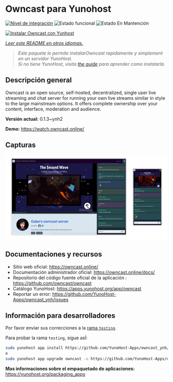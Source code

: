 <!--
Este archivo README esta generado automaticamente<https://github.com/YunoHost/apps/tree/master/tools/readme_generator>
No se debe editar a mano.
-->

# Owncast para Yunohost

[![Nivel de integración](https://dash.yunohost.org/integration/owncast.svg)](https://ci-apps.yunohost.org/ci/apps/owncast/) ![Estado funcional](https://ci-apps.yunohost.org/ci/badges/owncast.status.svg) ![Estado En Mantención](https://ci-apps.yunohost.org/ci/badges/owncast.maintain.svg)

[![Instalar Owncast con Yunhost](https://install-app.yunohost.org/install-with-yunohost.svg)](https://install-app.yunohost.org/?app=owncast)

*[Leer este README en otros idiomas.](./ALL_README.md)*

> *Este paquete le permite instalarOwncast rapidamente y simplement en un servidor YunoHost.*  
> *Si no tiene YunoHost, visita [the guide](https://yunohost.org/install) para aprender como instalarla.*

## Descripción general

Owncast is an open source, self-hosted, decentralized, single user live streaming and chat server for running your own live streams similar in style to the large mainstream options. It offers complete ownership over your content, interface, moderation and audience.

**Versión actual:** 0.1.3~ynh2

**Demo:** <https://watch.owncast.online/>

## Capturas

![Captura de Owncast](./doc/screenshots/owncast-screenshot.png)

## Documentaciones y recursos

- Sitio web oficial: <https://owncast.online/>
- Documentación administrador oficial: <https://owncast.online/docs/>
- Repositorio del código fuente oficial de la aplicación : <https://github.com/owncast/owncast>
- Catálogo YunoHost: <https://apps.yunohost.org/app/owncast>
- Reportar un error: <https://github.com/YunoHost-Apps/owncast_ynh/issues>

## Información para desarrolladores

Por favor enviar sus correcciones a la [rama `testing`](https://github.com/YunoHost-Apps/owncast_ynh/tree/testing).

Para probar la rama `testing`, sigue asÍ:

```bash
sudo yunohost app install https://github.com/YunoHost-Apps/owncast_ynh/tree/testing --debug
o
sudo yunohost app upgrade owncast -u https://github.com/YunoHost-Apps/owncast_ynh/tree/testing --debug
```

**Mas informaciones sobre el empaquetado de aplicaciones:** <https://yunohost.org/packaging_apps>
